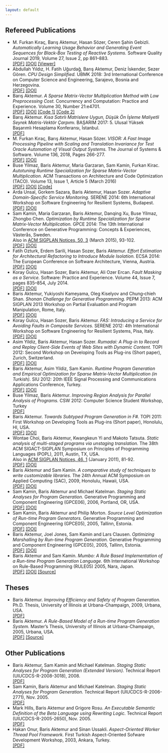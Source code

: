 ```yaml
---
layout: default
---
```


## Refereed Publications
* M. Furkan Kıraç, Barış Aktemur, Hasan Sözer, Ceren Şahin Gebizli.
  _Automatically Learning Usage Behavior and Generating Event Sequences for Black-Box Testing of Reactive Systems._ Software Quality Journal 2019, Volume 27, Issue 2, pp 861–883.  
  [[PDF]](data/sqj18preprint.pdf)
  [[DOI]](https://dx.doi.org/10.1007/s11219-018-9439-1)
  [[Viewer]](https://rdcu.be/bgnnq)
* Abdullah Yıldız, H. Fatih Uğurdağ, Barış Aktemur, Deniz İskender, Sezer Gören.
  _CPU Design Simplified._ UBMK 2018: 3rd International Conference on
  Computer Science and Engineering, Sarajevo, Bosnia and Herzegovina.  
  [[PDF]](data/ubmk18.pdf)
  [[DOI]](https://dx.doi.org/10.1109/UBMK.2018.8566475)
* Barış Aktemur.
  _A Sparse Matrix-Vector Multiplication Method with Low Preprocessing Cost._
  Concurrency and Computation: Practice and Experience.
  Volume 30, Number 21:e4701.  
  [[PDF]](data/ccpe18.pdf)
  [[DOI]](https://dx.doi.org/10.1002/cpe.4701)
  [[Code 1]](https://github.com/aktemur/CSRLenGoto)
  [[Code 2]](https://github.com/ozusrl/thundercat/blob/master/src/csrLenWithGOTO.cpp)
* Barış Aktemur.
  _Kısa Satırlı Matrislere Uygun, Düşük Ön İşleme Maliyetli Seyrek Matris-Vektör Çarpımı._
  BAŞARIM 2017: 5. Ulusal Yüksek Başarımlı Hesaplama Konferansı, İstanbul.  
  [[PDF]](data/basarim17.pdf)
* M. Furkan Kıraç, Barış Aktemur, Hasan Sözer.
  _VISOR: A Fast Image Processing Pipeline with Scaling and Translation Invariance for Test Oracle Automation of Visual Output Systems._
  The Journal of Systems & Software. Volume 136, 2018, Pages 266-277.  
  [[PDF]](data/jss17.pdf)
  [[DOI]](https://doi.org/10.1016/j.jss.2017.06.023)
* Buse Yilmaz, Baris Aktemur, Maria Garzaran, Sam Kamin, Furkan Kirac.
  _Autotuning Runtime Specialization for Sparse Matrix-Vector Multiplication._
  ACM Transactions on Architecture and Code Optimization (TACO).
  Volume 13, Issue 1, Article 5 (March 2016)  
  [[PDF]](data/taco16.pdf)
  [[DOI]](http://dx.doi.org/10.1145/2851500)
  [[Code]](https://github.com/ozusrl/thundercat)
* Arda Unsal, Gorkem Sazara, Baris Aktemur, Hasan Sozer.
  _Adaptive Domain-Specific Service Monitoring._
  SERENE 2014: 6th International Workshop on Software Engineering for Resilient Systems, Budapest.  
  [[PDF]](data/serene14.pdf)
  [[DOI]](http://dx.doi.org/10.1007/978-3-319-12241-0_12)
* Sam Kamin, Maria Garzaran, Baris Aktemur, Danqing Xu, Buse Yilmaz, Zhongbo Chen.
  _Optimization by Runtime Specialization for Sparse Matrix-Vector Multiplication._
  GPCE 2014: The 13th International Conference on Generative Programming: Concepts & Experiences, Västerås, Sweden.  
  Also in [ACM SIGPLAN Notices, 50, 3](http://dl.acm.org/citation.cfm?id=2775053&picked=prox&cfid=683826113&cftoken=86359121) (March 2015), 93-102.  
  [[PDF]](data/gpce14.pdf) <!-- (http://dl.acm.org/authorize?N07097) -->
  [[DOI]](http://dx.doi.org/10.1145/2658761.2658773)
* Fatih Ozturk, Erdem Sarili, Hasan Sozer, Baris Aktemur.
  _Effort Estimation for Architectural Refactoring to Introduce Module Isolation._
  ECSA 2014: The European Conference on Software Architecture, Vienna, Austria.  
  [[PDF]](data/ecsa14.pdf) 
  [[DOI]](http://dx.doi.org/10.1007/978-3-319-09970-5_26)
* Koray Gulcu, Hasan Sozer, Baris Aktemur, Ali Ozer Ercan.
  _Fault Masking as a Service._
  Software: Practice and Experience. Volume 44, Issue 7, pages 835–854, July 2014.  
  [[PDF]](data/spe14preprint.pdf) 
  [[DOI]](http://dx.doi.org/10.1002/spe.2255)
* Baris Aktemur, Yukiyoshi Kameyama, Oleg Kiselyov and Chung‐chieh Shan.
  _Shonan Challenge for Generative Programming._
  PEPM 2013: ACM SIGPLAN 2013 Workshop on Partial Evaluation and Program Manipulation, Rome, Italy.  
  [[PDF]](data/pepm13.pdf) <!-- (http://dl.acm.org/authorize?N07098) -->
  [[DOI]](http://dx.doi.org/10.1145/2426890.2426917)
* Koray Gulcu, Hasan Sozer, Baris Aktemur.
  _FAS: Introducing a Service for Avoiding Faults in Composite Services._
  SERENE 2012: 4th International Workshop on Software Engineering for Resilient Systems, Pisa, Italy.  
  [[PDF]](data/serene12.pdf) 
  [[DOI]](http://dx.doi.org/10.1007/978-3-642-33176-3_8)
* Asim Yildiz, Baris Aktemur, Hasan Sozer.
  _Rumadai: A Plug-in to Record and Replay Client-Side Events of Web Sites with Dynamic Content._
  TOPI 2012: Second Workshop on Developing Tools as Plug-ins (Short paper), Zurich, Switzerland.  
  [[PDF]](data/topi12.pdf) 
  [[DOI]](http://dx.doi.org/10.1109/TOPI.2012.6229819)
* Baris Aktemur, Asim Yildiz, Sam Kamin.
  _Runtime Program Generation and Empirical Optimization for Sparse Matrix-Vector Multiplication (in Turkish)._
  SIU 2012: 20th IEEE Signal Processing and Communications Applications Conference, Turkey.  
  [[PDF]](data/siu12.pdf) 
  [[DOI]](http://dx.doi.org/10.1109/SIU.2012.6204772)
* Buse Yilmaz, Baris Aktemur.
  _Improving Region Analysis for Parallel Analysis of Programs._
  CSW 2012: Computer Science Student Workshop, Turkey  
  [[PDF]](data/csw12.pdf) 
* Baris Aktemur.
  _Towards Subtyped Program Generation in F#._
  TOPI 2011: First Workshop on Developing Tools as Plug-ins (Short paper), Honolulu, HI, USA.  
  [[PDF]](data/topi11.pdf) <!-- (http://dl.acm.org/authorize?N07099) -->
  [[DOI]](http://dx.doi.org/10.1145/1984708.1984727)
* Wontae Choi, Baris Aktemur, Kwangkeun Yi and Makoto Tatsuta.
  _Static analysis of multi-staged programs via unstaging translation._
  The 38th ACM SIGACT-SIGPLAN Symposium on Principles of Programming Languages (POPL), 2011, Austin, TX, USA.  
  Also in [ACM SIGPLAN Notices, 46, 1](http://dl.acm.org/citation.cfm?id=1925844&picked=prox&cfid=40205860&cftoken=11747454) (January 2011), 81-92.  
  [[PDF]](data/popl11.pdf) <!-- (http://dl.acm.org/authorize?N07090) -->
  [[DOI]](http://doi.acm.org/10.1145/1926385.1926397)
* Baris Aktemur and Sam Kamin.
  _A comparative study of techniques to write customizable libraries._
  The 24th Annual ACM Symposium on Applied Computing (SAC), 2009, Honolulu, Hawaii, USA.  
  [[PDF]](data/sac09.pdf) <!-- (http://dl.acm.org/authorize?N07091) -->
  [[DOI]](http://dx.doi.org/10.1145/1529282.1529391)
* Sam Kamin, Baris Aktemur and Michael Katelman.
  _Staging Static Analyses for Program Generation._
  Generative Programming and Component Engineering (GPCE06), 2006, Portland, OR, USA.  
  [[PDF]](data/gpce06.pdf) <!-- (http://dl.acm.org/authorize?N07092) -->
  [[DOI]](http://dx.doi.org/10.1145/1173706.1173708)
* Sam Kamin, Baris Aktemur and Philip Morton.
  _Source Level Optimization of Run-time Program Generators._
  Generative Programming and Component Engineering (GPCE05), 2005, Tallinn, Estonia.  
  [[PDF]](data/gpce05sourcelevel.pdf) 
  [[DOI]](http://dx.doi.org/10.1007/11561347_20)
* Baris Aktemur, Joel Jones, Sam Kamin and Lars Clausen.
  _Optimizing Marshalling by Run-time Program Generation._
  Generative Programming and Component Engineering (GPCE05), 2005, Tallinn, Estonia.  
  [[PDF]](data/gpce05optimizing.pdf) 
  [[DOI]](http://dx.doi.org/10.1007/11561347_16)
* Baris Aktemur and Sam Kamin.
  _Mumbo: A Rule Based Implementation of a Run-time Program Generation Language._
  6th International Workshop on Rule-Based Programming (RULE05) 2005, Nara, Japan.  
  [[PDF]](data/rule05.pdf) 
  [[DOI]](http://dx.doi.org/10.1016/j.entcs.2005.06.036) [[Source]](mumbo.html)

## Theses
* Baris Aktemur.
  _Improving Efficiency and Safety of Program Generation._
  Ph.D. Thesis, University of Illinois at Urbana-Champaign, 2009, Urbana, USA.  
  [[PDF]](data/aktemur-dissertation.pdf)
* Baris Aktemur.
  _A Rule-Based Model of a Run-time Program Generation System._
  Master’s Thesis, University of Illinois at Urbana-Champaign, 2005, Urbana, USA.  
  [[PDF]](data/aktemur-thesis.pdf) [[Source]](mumbo.html)

## Other Publications
* Baris Aktemur, Sam Kamin and Michael Katelman.
  _Staging Static Analyses for Program Generation (Extended Version)._
  Technical Report (UIUCDCS-R-2008-3018), 2008.  
  [[PDF]](data/stagedAnalysisX-TR.pdf)
* Sam Kamin, Baris Aktemur and Michael Katelman.
  _Staging Static Analyses for Program Generation._
  Technical Report (UIUCDCS-R-2006-2771), Nov. 2005.  
  [[PDF]](data/stagedAnalysis-TR.pdf)
* Mark Hills, Baris Aktemur and Grigore Rosu.
  _An Executable Semantic Definition of the Beta Language using Rewriting Logic._
  Technical Report (UIUCDCS-R-2005-2650), Nov. 2005.  
  [[PDF]](data/beta-TR.pdf)
* Hakan Onur, Baris Aktemur and Sinan Ussakli.
  _Aspect-Oriented Worker Thread Pool Framework._
  First Turkish Aspect-Oriented Sofware Development Workshop, 2003, Ankara, Turkey.  
  [[PDF]](http://www.cs.bilkent.edu.tr/taosd03/workshop_papers_files/TAOSDProceedings.pdf)
